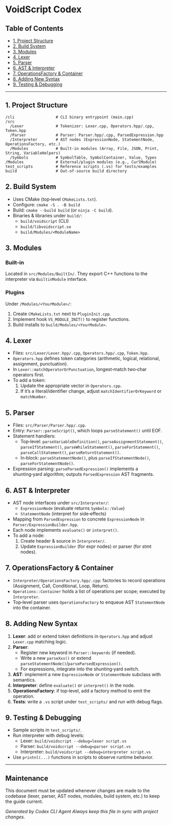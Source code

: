 <!--
  Codex Developer Guide
  Provides quick references for navigating and extending the VoidScript codebase.
-->
# VoidScript Codex

## Table of Contents
- [1. Project Structure](#1-project-structure)
- [2. Build System](#2-build-system)
- [3. Modules](#3-modules)
- [4. Lexer](#4-lexer)
- [5. Parser](#5-parser)
- [6. AST & Interpreter](#6-ast--interpreter)
- [7. OperationsFactory & Container](#7-operationsfactory--container)
- [8. Adding New Syntax](#8-adding-new-syntax)
- [9. Testing & Debugging](#9-testing--debugging)

---

## 1. Project Structure

```
/cli                  # CLI binary entrypoint (main.cpp)
/src
  /Lexer              # Tokenizer: Lexer.cpp, Operators.hpp/.cpp, Token.hpp
  /Parser             # Parser: Parser.hpp/.cpp, ParsedExpression.hpp
  /Interpreter        # AST nodes (ExpressionNode, StatementNode, OperationsFactory, etc.)
  /Modules            # Built‑in modules (Array, File, JSON, Print, String, VariableHelpers)
  /Symbols            # SymbolTable, SymbolContainer, Value, Types
/Modules              # External/plugin modules (e.g., CurlModule)
test_scripts          # Reference scripts (.vs) for tests/examples
build                 # Out‑of‑source build directory
```

## 2. Build System

- Uses CMake (top‑level `CMakeLists.txt`).
- Configure: `cmake -S . -B build`
- Build: `cmake --build build` (or `ninja -C build`).
- Binaries & libraries under `build/`:
  - `build/voidscript` (CLI)
  - `build/libvoidscript.so`
  - `build/Modules/<ModuleName>`

## 3. Modules

### Built‑in
Located in `src/Modules/BuiltIn/`. They export C++ functions to the interpreter via `BuiltinModule` interface.

### Plugins
Under `/Modules/<YourModule>/`:
1. Create `CMakeLists.txt` next to `PluginInit.cpp`.
2. Implement hook `VS_MODULE_INIT()` to register functions.
3. Build installs to `build/Modules/<YourModule>`.

## 4. Lexer
- Files: `src/Lexer/Lexer.hpp/.cpp`, `Operators.hpp/.cpp`, `Token.hpp`.
- `Operators.hpp` defines token categories (arithmetic, logical, relational, assignment, punctuation).
- In `Lexer::matchOperatorOrPunctuation`, longest‑match two‑char operators first.
- To add a token:
  1. Update the appropriate vector in `Operators.cpp`.
  2. If it’s a literal/identifier change, adjust `matchIdentifierOrKeyword` or `matchNumber`.

## 5. Parser
- Files: `src/Parser/Parser.hpp/.cpp`.
- Entry: `Parser::parseScript()`, which loops `parseStatement()` until EOF.
- Statement handlers:
  - Top‑level: `parseVariableDefinition()`, `parseAssignmentStatement()`, `parseIfStatement()`, `parseWhileStatement()`, `parseForStatement()`, `parseCallStatement()`, `parseReturnStatement()`.
  - In‑block: `parseStatementNode()`, plus `parseIfStatementNode()`, `parseForStatementNode()`.
- Expression parsing: `parseParsedExpression()` implements a shunting‑yard algorithm; outputs `ParsedExpression` AST fragments.

## 6. AST & Interpreter
- AST node interfaces under `src/Interpreter/`:
  - `ExpressionNode` (evaluate returns `Symbols::Value`)
  - `StatementNode` (interpret for side‑effects)
- Mapping from `ParsedExpression` to concrete `ExpressionNode` in `Parser/ExpressionBuilder.hpp`.
- Each node implements `evaluate()` or `interpret()`.
- To add a node:
  1. Create header & source in `Interpreter/`.
  2. Update `ExpressionBuilder` (for expr nodes) or parser (for stmt nodes).

## 7. OperationsFactory & Container
- `Interpreter/OperationsFactory.hpp/.cpp`: factories to record operations (Assignment, Call, Conditional, Loop, Return).
- `Operations::Container` holds a list of operations per scope; executed by `Interpreter`.
- Top‑level parser uses `OperationsFactory` to enqueue AST `StatementNode` into the container.

## 8. Adding New Syntax
1. **Lexer**: add or extend token definitions in `Operators.hpp` and adjust `Lexer.cpp` matching logic.
2. **Parser**:
   - Register new keyword in `Parser::keywords` (if needed).
   - Write a new `parseXxx()` or extend `parseStatementNode()`/`parseParsedExpression()`.
   - For expressions, integrate into the shunting‑yard switch.
3. **AST**: implement a new `ExpressionNode` or `StatementNode` subclass with semantics.
4. **Interpreter**: define `evaluate()` or `interpret()` in the node.
5. **OperationsFactory**: if top‑level, add a factory method to emit the operation.
6. **Tests**: write a `.vs` script under `test_scripts/` and run with debug flags.

## 9. Testing & Debugging
- Sample scripts in `test_scripts/`.
- Run interpreter with debug levels:
  - Lexer: `build/voidscript --debug=lexer script.vs`
  - Parser: `build/voidscript --debug=parser script.vs`
  - Interpreter: `build/voidscript --debug=interpreter script.vs`
- Use `printnl(...)` functions in scripts to observe runtime behavior.

---
## Maintenance
This document must be updated whenever changes are made to the codebase (lexer, parser, AST nodes, modules, build system, etc.) to keep the guide current.

*Generated by Codex CLI Agent*
*Always keep this file in sync with project changes.*

